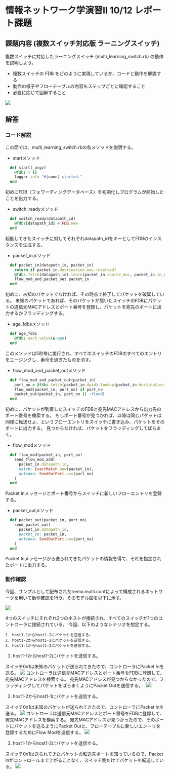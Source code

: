 # 情報ネットワーク学演習Ⅱ 10/12 レポート課題

## 課題内容 (複数スイッチ対応版 ラーニングスイッチ)

複数スイッチに対応したラーニングスイッチ (multi_learning_switch.rb) の動作を説明しよう。

* 複数スイッチの FDB をどのように実現しているか、コードと動作を解説する
* 動作の様子やフローテーブルの内容もステップごとに確認すること
* 必要に応じて図解すること

![](multi_learning_switch.jpeg)

## 解答

### コード解説
この節では、multi_learning_switch.rbの各メソッドを説明する。

* startメソッド
```ruby
  def start(_argv)
    @fdbs = {}
    logger.info "#{name} started."
  end
```
初めにFDB（フォワーディングデータベース）を初期化しプログラムが開始したことを出力する。

* switch_readyメソッド
```ruby
  def switch_ready(datapath_id)
    @fdbs[datapath_id] = FDB.new
  end
```
起動してきたスイッチに対してそれぞれdatapath_idをキーとしてFDBのインスタンスを生成する。

* packet_inメソッド
```ruby
  def packet_in(datapath_id, packet_in)
    return if packet_in.destination_mac.reserved?
    @fdbs.fetch(datapath_id).learn(packet_in.source_mac, packet_in.in_port)
    flow_mod_and_packet_out packet_in
  end
```
初めに、未知のパケットでなければ、その時点で終了してパケットを破棄している。
未知のパケットであれば、そのパケットが届いたスイッチのFDBにパケットの送信元MACアドレスとポート番号を登録し、パケットを宛先のポートに出力するかフラッディングする。

* age_fdbsメソッド
```ruby
  def age_fdbs
    @fdbs.each_value(&:age)
  end
```
このメソッドは5秒毎に実行され、すべてのスイッチのFDBのすべてのエントリをエージングし、寿命を過ぎたものを消す。

* flow_mod_and_packet_outメソッド
```ruby
  def flow_mod_and_packet_out(packet_in)
    port_no = @fdbs.fetch(packet_in.dpid).lookup(packet_in.destination_mac)
    flow_mod(packet_in, port_no) if port_no
    packet_out(packet_in, port_no || :flood)
  end
```
初めに、パケットが到着したスイッチのFDBと宛先MACアドレスから出力先のポート番号を検索する。
もしポート番号が見つかれば、以降は同じパケットは同様に転送せよ、というフローエントリをスイッチに書き込み、パケットをそのポートに出力する。
見つからなければ、パケットをフラッディングしてばらまく。

* flow_modメソッド
```ruby
  def flow_mod(packet_in, port_no)
    send_flow_mod_add(
      packet_in.datapath_id,
      match: ExactMatch.new(packet_in),
      actions: SendOutPort.new(port_no)
    )
  end
```
Packet Inメッセージとポート番号からスイッチに新しいフローエントリを登録する。


* packet_outメソッド
```ruby
  def packet_out(packet_in, port_no)
    send_packet_out(
      packet_in.datapath_id,
      packet_in: packet_in,
      actions: SendOutPort.new(port_no)
    )
  end
```
Packet Inメッセージから送られてきたパケットの情報を得て、それを指定されたポートに出力する。

### 動作確認
今回、サンプルとして配布されたtrema.multi.confによって構成されるネットワークを用いて動作確認を行う。そのモデル図を以下に示す。

![](trema.multi1.JPG)

4つのスイッチにそれぞれ2つのホストが接続され、すべてのスイッチが1つのコントローラに接続されている。
今回、以下のようなシナリオを想定する。

	1. host1-1からhost1-2にパケットを送信する。
	2. host1-2からhost1-1にパケットを送信する。
	3. host1-1からhost1-2にパケットを送信する。


1. host1-1からhost1-2にパケットを送信する。

スイッチ0x1は未知のパケットが送られてきたので、コントローラにPacket Inを送る。
![](trema.multi2.JPG)
コントローラは送信元MACアドレスとポート番号をFDBに登録して、宛先MACアドレスを検索する。
宛先MACアドレスが見つからなかったので、フラッディングしてパケットをばらまくようにPacket Outを送信する。　
![](trema.multi3.JPG)

2. host1-2からhost1-1にパケットを送信する。

スイッチ0x1は未知のパケットが送られてきたので、コントローラにPacket Inを送る。
![](trema.multi4.JPG)
コントローラは送信元MACアドレスとポート番号をFDBに登録して、宛先MACアドレスを検索する。
宛先MACアドレスが見つかったので、そのポートにパケットを送るようにPacket Outと、フローテーブルに新しいエントリを登録するためにFlow Modを送信する。
![](trema.multi5.JPG)

3. host1-1からhost1-2にパケットを送信する。

スイッチ0x1は送られてきたパケットの転送先ポートを知っているので、Packet Inがコントロールまで上がることなく、スイッチ側だけでパケットを転送している。
![](trema.multi6.JPG)





